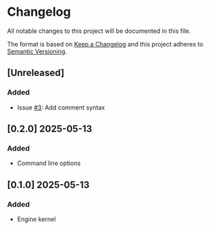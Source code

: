 # Changelog

All notable changes to this project will be documented in this file.

The format is based on [Keep a Changelog](http://keepachangelog.com/en/1.0.0/)
and this project adheres to [Semantic Versioning](http://semver.org/spec/v2.0.0.html).

## [Unreleased]

### Added

- Issue [#3](https://github.com/m-marini/qucompcpp/issues/3): Add comment syntax

## [0.2.0] 2025-05-13

### Added

- Command line options

## [0.1.0] 2025-05-13

### Added

- Engine kernel
